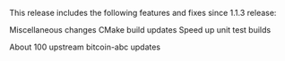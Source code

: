 This release includes the following features and fixes since 1.1.3 release:

Miscellaneous changes
CMake build updates
Speed up unit test builds

About 100 upstream bitcoin-abc updates

